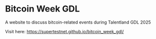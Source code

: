 # Bitcoin Week GDL
A website to discuss bitcoin-related events during Talentland GDL 2025

Visit here: https://supertestnet.github.io/bitcoin_week_gdl/
